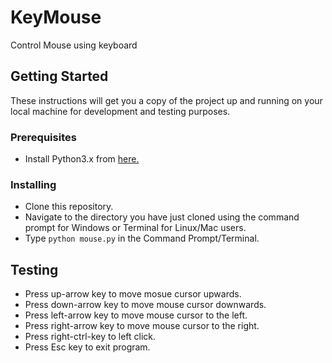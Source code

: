 # KeyMouse
Control Mouse using keyboard

## Getting Started
These instructions will get you a copy of the project up and running on your local machine for development and testing purposes.

### Prerequisites
* Install Python3.x from [here.](https://www.python.org/)


### Installing
* Clone this repository.
* Navigate to the directory you have just cloned using the command prompt for Windows or Terminal for Linux/Mac users.
* Type `python mouse.py` in the Command Prompt/Terminal.

## Testing
* Press up-arrow key to move mosue cursor upwards.
* Press down-arrow key to move mouse cursor downwards.
* Press left-arrow key to move mouse cursor to the left.
* Press right-arrow key to move mouse cursor to the right.
* Press right-ctrl-key to left click.
* Press Esc key to exit program.
